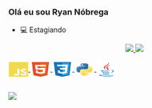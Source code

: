 ### Olá eu sou Ryan Nóbrega

- 💻 Estagiando 
<div align="center">
  <a href="https://github.com/Ryan-18-system">
  <img height="180em" src="https://github-readme-stats.vercel.app/api?username=Ryan-18-system&show_icons=true&theme=tokyonight&include_all_commits=true&count_private=true"/>
  <img height="180em" src="https://github-readme-stats.vercel.app/api/top-langs/?username=Ryan-18-system&layout=compact&langs_count=7&theme=tokyonight"/>
</div>
<div style="display: inline_block"><br>
  <img align="center" alt="Ryan-Js" height="30" width="40" src="https://raw.githubusercontent.com/devicons/devicon/master/icons/javascript/javascript-plain.svg">
  <img align="center" alt="Ryan-HTML" height="30" width="40" src="https://raw.githubusercontent.com/devicons/devicon/master/icons/html5/html5-original.svg">
  <img align="center" alt="Ryan-CSS" height="30" width="40" src="https://raw.githubusercontent.com/devicons/devicon/master/icons/css3/css3-original.svg">
  <img align="center" alt="Ryan-Python" height="30" width="40" src="https://raw.githubusercontent.com/devicons/devicon/master/icons/python/python-original.svg">
  <img align="center" alt="Ryan-Java" height="30" width="40" src="https://raw.githubusercontent.com/devicons/devicon/master/icons/java/java-original.svg">
</div>
  
  ##
<div
  <a href="https://www.linkedin.com/in/ryan-n%C3%B3brega-8884031b3/" target="_blank"><img src="https://img.shields.io/badge/-LinkedIn-%230077B5?style=for-the-badge&logo=linkedin&logoColor=white"></a> 
</div>
